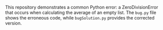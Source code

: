 This repository demonstrates a common Python error: a ZeroDivisionError that occurs when calculating the average of an empty list. The `bug.py` file shows the erroneous code, while `bugSolution.py` provides the corrected version.